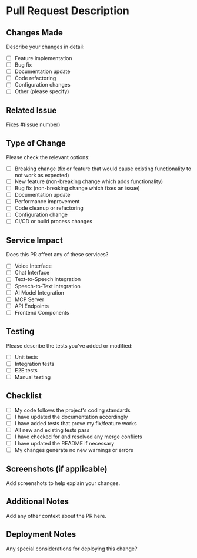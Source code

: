 # Pull Request Description

## Changes Made
Describe your changes in detail:
- [ ] Feature implementation
- [ ] Bug fix
- [ ] Documentation update
- [ ] Code refactoring
- [ ] Configuration changes
- [ ] Other (please specify)

## Related Issue
Fixes #(issue number)

## Type of Change
Please check the relevant options:
- [ ] Breaking change (fix or feature that would cause existing functionality to not work as expected)
- [ ] New feature (non-breaking change which adds functionality)
- [ ] Bug fix (non-breaking change which fixes an issue)
- [ ] Documentation update
- [ ] Performance improvement
- [ ] Code cleanup or refactoring
- [ ] Configuration change
- [ ] CI/CD or build process changes

## Service Impact
Does this PR affect any of these services?
- [ ] Voice Interface
- [ ] Chat Interface
- [ ] Text-to-Speech Integration
- [ ] Speech-to-Text Integration
- [ ] AI Model Integration
- [ ] MCP Server
- [ ] API Endpoints
- [ ] Frontend Components

## Testing
Please describe the tests you've added or modified:
- [ ] Unit tests
- [ ] Integration tests
- [ ] E2E tests
- [ ] Manual testing

## Checklist
- [ ] My code follows the project's coding standards
- [ ] I have updated the documentation accordingly
- [ ] I have added tests that prove my fix/feature works
- [ ] All new and existing tests pass
- [ ] I have checked for and resolved any merge conflicts
- [ ] I have updated the README if necessary
- [ ] My changes generate no new warnings or errors

## Screenshots (if applicable)
Add screenshots to help explain your changes.

## Additional Notes
Add any other context about the PR here.

## Deployment Notes
Any special considerations for deploying this change?